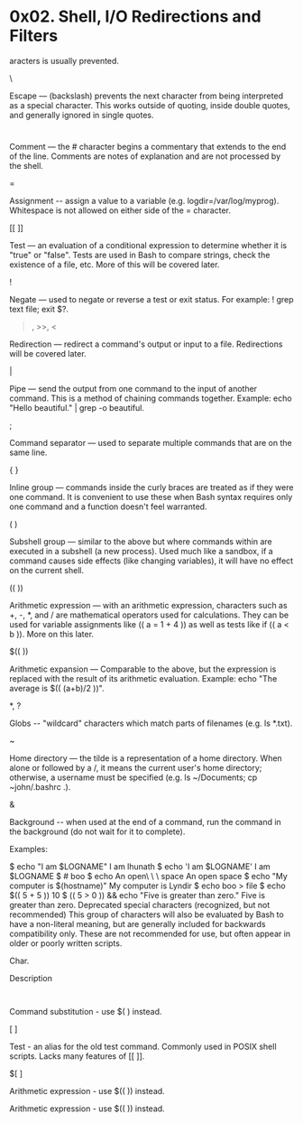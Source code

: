 # 0x02. Shell, I/O Redirections and Filters



aracters is usually prevented.

\

Escape — (backslash) prevents the next character from being interpreted as a special character. This works outside of quoting, inside double quotes, and generally ignored in single quotes.

#

Comment — the # character begins a commentary that extends to the end of the line. Comments are notes of explanation and are not processed by the shell.

=

Assignment -- assign a value to a variable (e.g. logdir=/var/log/myprog). Whitespace is not allowed on either side of the = character.

[[ ]]

Test — an evaluation of a conditional expression to determine whether it is "true" or "false". Tests are used in Bash to compare strings, check the existence of a file, etc. More of this will be covered later.

!

Negate — used to negate or reverse a test or exit status. For example: ! grep text file; exit $?.

>, >>, <

Redirection — redirect a command's output or input to a file. Redirections will be covered later.

|

Pipe — send the output from one command to the input of another command. This is a method of chaining commands together. Example: echo "Hello beautiful." | grep -o beautiful.

;

Command separator — used to separate multiple commands that are on the same line.

{ }

Inline group — commands inside the curly braces are treated as if they were one command. It is convenient to use these when Bash syntax requires only one command and a function doesn't feel warranted.

( )

Subshell group — similar to the above but where commands within are executed in a subshell (a new process). Used much like a sandbox, if a command causes side effects (like changing variables), it will have no effect on the current shell.

(( ))

Arithmetic expression — with an arithmetic expression, characters such as +, -, *, and / are mathematical operators used for calculations. They can be used for variable assignments like (( a = 1 + 4 )) as well as tests like if (( a < b )). More on this later.

$(( ))

Arithmetic expansion — Comparable to the above, but the expression is replaced with the result of its arithmetic evaluation. Example: echo "The average is $(( (a+b)/2 ))".

*, ?

Globs -- "wildcard" characters which match parts of filenames (e.g. ls *.txt).

~

Home directory — the tilde is a representation of a home directory. When alone or followed by a /, it means the current user's home directory; otherwise, a username must be specified (e.g. ls ~/Documents; cp ~john/.bashrc .).

&

Background -- when used at the end of a command, run the command in the background (do not wait for it to complete).

Examples:


$ echo "I am $LOGNAME"
I am lhunath
$ echo 'I am $LOGNAME'
I am $LOGNAME
$ # boo
$ echo An open\ \ \ space
An open   space
$ echo "My computer is $(hostname)"
My computer is Lyndir
$ echo boo > file
$ echo $(( 5 + 5 ))
10
$ (( 5 > 0 )) && echo "Five is greater than zero."
Five is greater than zero.
Deprecated special characters (recognized, but not recommended)
This group of characters will also be evaluated by Bash to have a non-literal meaning, but are generally included for backwards compatibility only. These are not recommended for use, but often appear in older or poorly written scripts.

Char.

Description

` `

Command substitution - use $( ) instead.

[ ]

Test - an alias for the old test command. Commonly used in POSIX shell scripts. Lacks many features of [[ ]].

$[ ]

Arithmetic expression - use $(( )) instead.

Arithmetic expression - use $(( )) instead.

